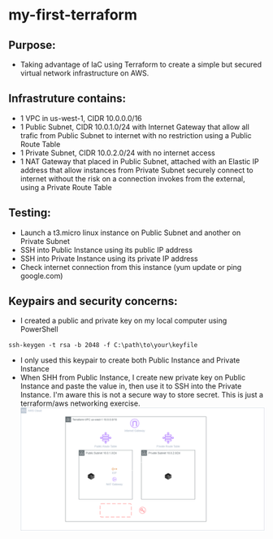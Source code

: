 # my-first-terraform

## Purpose: 
- Taking advantage of IaC using Terraform to create a simple but secured virtual network infrastructure on AWS.

## Infrastruture contains:
- 1 VPC in us-west-1, CIDR 10.0.0.0/16
- 1 Public Subnet, CIDR 10.0.1.0/24 with Internet Gateway that allow all trafic from Public Subnet to internet with no restriction using a Public Route Table
- 1 Private Subnet, CIDR 10.0.2.0/24 with no internet access
- 1 NAT Gateway that placed in Public Subnet, attached with an Elastic IP address that allow instances from Private Subnet securely connect to internet without the risk on a connection invokes from the external, using a Private Route Table

## Testing:
- Launch a t3.micro linux instance on Public Subnet and another on Private Subnet
- SSH into Public Instance using its public IP address
- SSH into Private Instance using its private IP address
- Check internet connection from this instance (yum update or ping google.com)

## Keypairs and security concerns:
- I created a public and private key on my local computer using PowerShell
``` <bash>
ssh-keygen -t rsa -b 2048 -f C:\path\to\your\keyfile
```
- I only used this keypair to create both Public Instance and Private Instance
- When SHH from Public Instance, I create new private key on Public Instance and paste the value in, then use it to SSH into the Private Instance. I'm aware this is not a secure way to store secret. This is just a terraform/aws networking exercise.
![alt text](<images/my-first-terraform.drawio.png>)